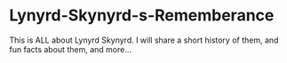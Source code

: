 # Lynyrd-Skynyrd-s-Rememberance
This is ALL about Lynyrd Skynyrd. I will share a short history of them, and fun facts about them, and more...
